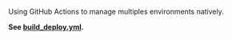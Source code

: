 Using GitHub Actions to manage multiples environments natively.

**See [build_deploy.yml](.github/workflows/build_deploy.yml).**

